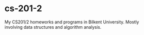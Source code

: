 # cs-201-2
My CS201/2 homeworks and programs in Bilkent University. Mostly involving data structures and algorithm analysis.
